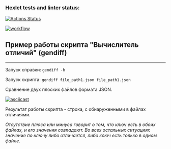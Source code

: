 ### Hexlet tests and linter status:
[![Actions Status](https://github.com/DzmitrySha/python-project-lvl2/workflows/hexlet-check/badge.svg)](https://github.com/DzmitrySha/python-project-lvl2/actions)

[![workflow](https://github.com/DzmitrySha/python-project-lvl2/actions/workflows/linter-check.yml/badge.svg)](https://github.com/DzmitrySha/python-project-lvl2/actions/workflows/linter-check.yml)

## Пример работы скрипта "Вычислитель отличий" (gendiff)

___

Запуск справки: `gendiff -h`

Запуск скрипта: `gendiff file_path1.json file_path1.json`

Сравнение двух плоских файлов формата JSON.

[![asciicast](https://asciinema.org/a/B2pi2NsEY6WNM7aU9OBIBodvM.png)](https://asciinema.org/a/B2pi2NsEY6WNM7aU9OBIBodvM)

Результат работы скрипта - строка, с обнаруженными в файлах отличиями. 

_Отсутствие плюса или минуса говорит о том, что ключ есть в обоих файлах, и его значения совпадают. Во всех остальных ситуациях значение по ключу либо отличается, либо ключ есть только в одном файле._ 